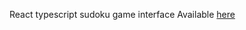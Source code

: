 React typescript sudoku game interface
Available [here](https://seinsdieum.github.io/dragon-sudoku)

